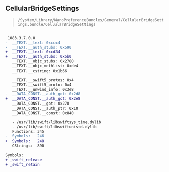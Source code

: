 ## CellularBridgeSettings

> `/System/Library/NanoPreferenceBundles/General/CellularBridgeSettings.bundle/CellularBridgeSettings`

```diff

 1083.3.7.0.0
-  __TEXT.__text: 0xccc4
-  __TEXT.__auth_stubs: 0x590
+  __TEXT.__text: 0xcd34
+  __TEXT.__auth_stubs: 0x5b0
   __TEXT.__objc_stubs: 0x2780
   __TEXT.__objc_methlist: 0xde4
   __TEXT.__cstring: 0x1b66

   __TEXT.__swift5_protos: 0x4
   __TEXT.__swift5_proto: 0x4
   __TEXT.__unwind_info: 0x3e8
-  __DATA_CONST.__auth_got: 0x2d8
+  __DATA_CONST.__auth_got: 0x2e8
   __DATA_CONST.__got: 0x278
   __DATA_CONST.__auth_ptr: 0x10
   __DATA_CONST.__const: 0x840

   - /usr/lib/swift/libswiftsys_time.dylib
   - /usr/lib/swift/libswiftunistd.dylib
   Functions: 345
-  Symbols:   246
+  Symbols:   248
   CStrings:  890
 
Symbols:
+ _swift_release
+ _swift_retain

```
